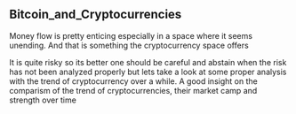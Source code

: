 ## Bitcoin_and_Cryptocurrencies
Money flow is pretty enticing especially in a space where it seems unending. And that is something the cryptocurrency space offers

It is quite risky so its better one should be careful and abstain when the risk has not been analyzed properly but lets take a look at some proper analysis with the trend of cryptocurrency over a while.
A good insight on the comparism of the trend of cryptocurrencies, their market camp and strength over time

